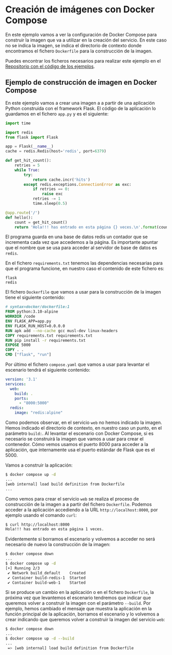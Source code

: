 # Creación de imágenes con Docker Compose

En este ejemplo vamos a ver la configuración de Docker Compose para construir la imagen que va a utilizar en la creación del servicio. En este caso no se indica la imagen, se indica el directorio de contexto donde encontramos el fichero `Dockerfile` para la construcción de la imagen.

Puedes encontrar los ficheros necesarios para realizar este ejemplo en el [Repositorio con el código de los ejemplos](https://github.com/josedom24/ejemplos_curso_docker_ow).

## Ejemplo de construcción de imagen en Docker Compose

En este ejemplo vamos a crear una imagen a a partir de una aplicación Python construida con el framework Flask. El código de la aplicación lo guardamos en el fichero `app.py` y es el siguiente:

```python
import time

import redis
from flask import Flask

app = Flask(__name__)
cache = redis.Redis(host='redis', port=6379)

def get_hit_count():
    retries = 5
    while True:
        try:
            return cache.incr('hits')
        except redis.exceptions.ConnectionError as exc:
            if retries == 0:
                raise exc
            retries -= 1
            time.sleep(0.5)

@app.route('/')
def hello():
    count = get_hit_count()
    return 'Hola!!! has entrado en esta página {} veces.\n'.format(count)
```

El programa guarda en una base de datos redis un contador que se incrementa cada vez que accedemos a la página. Es importante apuntar que el nombre que se usa para acceder al servidor de base de datos es `redis`.

En el fichero `requirements.txt` tenemos las dependencias necesarias para que el programa funcione, en nuestro caso el contenido de este fichero es:

```
flask
redis
```

El fichero `Dockerfile` que vamos a usar para la construcción de la imagen tiene el siguiente contenido:

```Dockerfile
# syntax=docker/dockerfile:1
FROM python:3.10-alpine
WORKDIR /code
ENV FLASK_APP=app.py
ENV FLASK_RUN_HOST=0.0.0.0
RUN apk add --no-cache gcc musl-dev linux-headers
COPY requirements.txt requirements.txt
RUN pip install -r requirements.txt
EXPOSE 5000
COPY . .
CMD ["flask", "run"]
```

Por último el fichero `compose.yaml` que vamos a usar para levantar el escenario tendrá el siguiente contenido:

```yaml
version: '3.1'
services:
  web:
    build: .
    ports:
      - "8000:5000"
  redis:
    image: "redis:alpine"
```

Como podemos observar, en el servicio `web` no hemos indicado la imagen. Hemos indicado el directorio de contexto, en nuestro caso un punto, en el parámetro `build:`. Al levantar el escenario con Docker Compose, si es necesario se construirá la imagen que vamos a usar para crear el contenedor. Cómo vemos usamos el puerto 8000 para acceder a la aplicación, que internamente usa el puerto estándar de Flask que es el 5000.

Vamos a construir la aplicación:

```bash
$ docker compose up -d
...
[web internal] load build definition from Dockerfile
...
```

Como vemos para crear el servicio `web` se realiza el proceso de construcción de la imagen a a partir del fichero `Dockerfile`. Podemos acceder a la aplicación accediendo a la URL `http://localhost:8000`, por ejemplo usando el comando `curl`:

```bash
$ curl http://localhost:8000
Hola!!! has entrado en esta página 1 veces.
```

Evidentemente si borramos el escenario y volvemos a acceder no será necesario de nuevo la construcción de la imagen:

```bash
$ docker compose down
...
$ docker compose up -d
[+] Running 2/3
 ✔ Network build_default    Created 
 ✔ Container build-redis-1  Started 
 ✔ Container build-web-1    Started                         
```

Si se produce un cambio en la aplicación o en el fichero `Dockerfile`, la próxima vez que levantemos el escenario tendremos que indicar que queremos volver a construir la imagen con el parámetro `--build`. Por ejemplo, hemos cambiado el mensaje que muestra la aplicación en la función principal de la aplicación, borramos el escenario y lo volvemos a crear indicando que queremos volver a construir la imagen del servicio `web`:

```bash
$ docker compose down
...
$ docker compose up -d --build 
...
 => [web internal] load build definition from Dockerfile       
```


